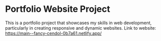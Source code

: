 # Portfolio Website Project

This is a portfolio project that showcases my skills in web development, particularly in creating responsive and dynamic websites.
Link to website: https://main--fancy-cendol-0b7a61.netlify.app/
